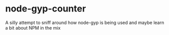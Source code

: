 node-gyp-counter
================

A silly attempt to sniff around how node-gyp is being used and maybe learn a bit about NPM in the mix
